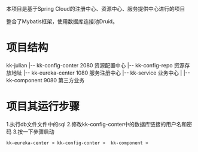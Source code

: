 本项目是基于Spring Cloud的注册中心、资源中心、服务提供中心进行的项目

整合了Mybatis框架，使用数据库连接池Druid。

# 项目结构
kk-julian
|-- kk-config-conter 2080 资源配置中心 
|-- kk-config-repo 资源存放地址
|-- kk-eureka-center 1080 服务注册中心
|-- kk-service 业务中心
|   |-- kk-component 9080 第三方业务


# 项目其运行步骤
1.执行db文件文件中的sql
2.修改kk-config-conter中的数据库链接的用户名和密码
3.按一下步骤启动
```
kk-eureka-center > kk-config-conter >  kk-component >
```
